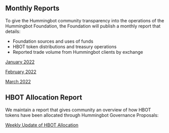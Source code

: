 
## Monthly Reports

To give the Hummingbot community transparency into the operations of the Hummingbot Foundation, the Foundation will publish a monthly report that details:

* Foundation sources and uses of funds
* HBOT token distributions and treasury operations
* Reported trade volume from Hummingbot clients by exchange

[January 2022](https://shard-watcher-5b5.notion.site/January-2022-b1ff8547495b4818b1ad843779498f65)

[February 2022](https://shard-watcher-5b5.notion.site/February-2022-db69152413fa43ff96910e5e0a88d2de)

[March 2022](https://shard-watcher-5b5.notion.site/March-2022-463b9f78a6384899b25cfc9bf6aef9ba)

## HBOT Allocation Report

We maintain a report that gives community an overview of how HBOT tokens have been allocated through Hummingbot Governance Proposals:

[Weekly Update of HBOT Allocation](https://shard-watcher-5b5.notion.site/Weekly-Update-of-HBOT-Allocation-470632f5a0f6428a873cec00314f73de)